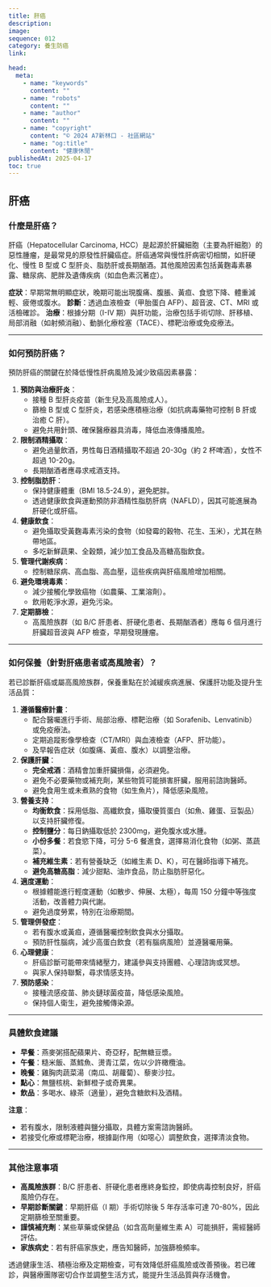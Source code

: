 ```yaml
---
title: 肝癌
description:
image:
sequence: 012
category: 養生防癌
link:

head:
  meta:
    - name: "keywords"
      content: ""
    - name: "robots"
      content: ""
    - name: "author"
      content: ""
    - name: "copyright"
      content: "© 2024 A7新林口 - 社區網站"
    - name: "og:title"
      content: "健康休閒"
publishedAt: 2025-04-17
toc: true
---
```


## 肝癌

### 什麼是肝癌？

肝癌（Hepatocellular Carcinoma, HCC）是起源於肝臟細胞（主要為肝細胞）的惡性腫瘤，是最常見的原發性肝臟癌症。肝癌通常與慢性肝病密切相關，如肝硬化、慢性 B 型或 C 型肝炎、脂肪肝或長期酗酒。其他風險因素包括黃麴毒素暴露、糖尿病、肥胖及遺傳疾病（如血色素沉著症）。

**症狀**：早期常無明顯症狀，晚期可能出現腹痛、腹脹、黃疸、食慾下降、體重減輕、疲倦或腹水。
**診斷**：透過血液檢查（甲胎蛋白 AFP）、超音波、CT、MRI 或活檢確診。
**治療**：根據分期（I-IV 期）與肝功能，治療包括手術切除、肝移植、局部消融（如射頻消融）、動脈化療栓塞（TACE）、標靶治療或免疫療法。

---

### 如何預防肝癌？

預防肝癌的關鍵在於降低慢性肝病風險及減少致癌因素暴露：

1. **預防與治療肝炎**：
   - 接種 B 型肝炎疫苗（新生兒及高風險成人）。
   - 篩檢 B 型或 C 型肝炎，若感染應積極治療（如抗病毒藥物可控制 B 肝或治癒 C 肝）。
   - 避免共用針頭、確保醫療器具消毒，降低血液傳播風險。
2. **限制酒精攝取**：
   - 避免過量飲酒，男性每日酒精攝取不超過 20-30g（約 2 杯啤酒），女性不超過 10-20g。
   - 長期酗酒者應尋求戒酒支持。
3. **控制脂肪肝**：
   - 保持健康體重（BMI 18.5-24.9），避免肥胖。
   - 透過健康飲食與運動預防非酒精性脂肪肝病（NAFLD），因其可能進展為肝硬化或肝癌。
4. **健康飲食**：
   - 避免攝取受黃麴毒素污染的食物（如發霉的穀物、花生、玉米），尤其在熱帶地區。
   - 多吃新鮮蔬果、全穀類，減少加工食品及高糖高脂飲食。
5. **管理代謝疾病**：
   - 控制糖尿病、高血脂、高血壓，這些疾病與肝癌風險增加相關。
6. **避免環境毒素**：
   - 減少接觸化學致癌物（如農藥、工業溶劑）。
   - 飲用乾淨水源，避免污染。
7. **定期篩檢**：
   - 高風險族群（如 B/C 肝患者、肝硬化患者、長期酗酒者）應每 6 個月進行肝臟超音波與 AFP 檢查，早期發現腫瘤。

---

### 如何保養（針對肝癌患者或高風險者）？

若已診斷肝癌或屬高風險族群，保養重點在於減緩疾病進展、保護肝功能及提升生活品質：

1. **遵循醫療計畫**：
   - 配合醫囑進行手術、局部治療、標靶治療（如 Sorafenib、Lenvatinib）或免疫療法。
   - 定期追蹤影像學檢查（CT/MRI）與血液檢查（AFP、肝功能）。
   - 及早報告症狀（如腹痛、黃疸、腹水）以調整治療。
2. **保護肝臟**：
   - **完全戒酒**：酒精會加重肝臟損傷，必須避免。
   - 避免不必要藥物或補充劑，某些物質可能損害肝臟，服用前諮詢醫師。
   - 避免食用生或未煮熟的食物（如生魚片），降低感染風險。
3. **營養支持**：
   - **均衡飲食**：採用低脂、高纖飲食，攝取優質蛋白（如魚、雞蛋、豆製品）以支持肝臟修復。
   - **控制鹽分**：每日鈉攝取低於 2300mg，避免腹水或水腫。
   - **小份多餐**：若食慾下降，可分 5-6 餐進食，選擇易消化食物（如粥、蒸蔬菜）。
   - **補充維生素**：若有營養缺乏（如維生素 D、K），可在醫師指導下補充。
   - **避免高糖高脂**：減少甜點、油炸食品，防止脂肪肝惡化。
4. **適度運動**：
   - 根據體能進行輕度運動（如散步、伸展、太極），每周 150 分鐘中等強度活動，改善體力與代謝。
   - 避免過度勞累，特別在治療期間。
5. **管理併發症**：
   - 若有腹水或黃疸，遵循醫囑控制飲食與水分攝取。
   - 預防肝性腦病，減少高蛋白飲食（若有腦病風險）並遵醫囑用藥。
6. **心理健康**：
   - 肝癌診斷可能帶來情緒壓力，建議參與支持團體、心理諮詢或冥想。
   - 與家人保持聯繫，尋求情感支持。
7. **預防感染**：
   - 接種流感疫苗、肺炎鏈球菌疫苗，降低感染風險。
   - 保持個人衛生，避免接觸傳染源。

---

### 具體飲食建議

- **早餐**：燕麥粥搭配蘋果片、奇亞籽，配無糖豆漿。
- **午餐**：糙米飯、蒸鱈魚、燙青江菜，佐以少許橄欖油。
- **晚餐**：雞胸肉蔬菜湯（南瓜、胡蘿蔔）、藜麥沙拉。
- **點心**：無鹽核桃、新鮮橙子或奇異果。
- **飲品**：多喝水、綠茶（適量），避免含糖飲料及酒精。

**注意**：

- 若有腹水，限制液體與鹽分攝取，具體方案需諮詢醫師。
- 若接受化療或標靶治療，根據副作用（如噁心）調整飲食，選擇清淡食物。

---

### 其他注意事項

- **高風險族群**：B/C 肝患者、肝硬化患者應終身監控，即使病毒控制良好，肝癌風險仍存在。
- **早期診斷關鍵**：早期肝癌（I 期）手術切除後 5 年存活率可達 70-80%，因此定期篩檢至關重要。
- **謹慎補充劑**：某些草藥或保健品（如含高劑量維生素 A）可能損肝，需經醫師評估。
- **家族病史**：若有肝癌家族史，應告知醫師，加強篩檢頻率。

透過健康生活、積極治療及定期檢查，可有效降低肝癌風險或改善預後。若已確診，與醫療團隊密切合作並調整生活方式，能提升生活品質與存活機會。
